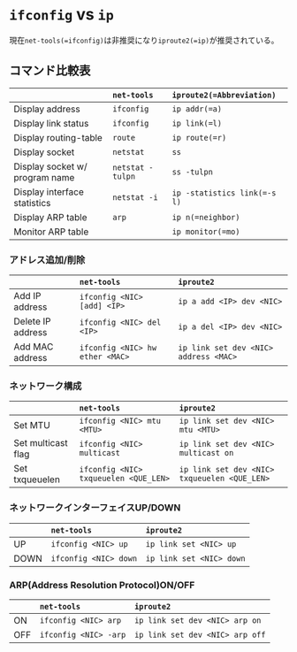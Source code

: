 # `ifconfig` vs `ip`

現在`net-tools(=ifconfig)`は非推奨になり`iproute2(=ip)`が推奨されている。

## コマンド比較表

|                                | `net-tools`      | `iproute2(=Abbreviation)`    |
| :----------------------------- | :--------------- | :--------------------------- |
| Display address                | `ifconfig`       | `ip addr(=a)`                |
| Display link status            | `ifconfig`       | `ip link(=l)`                |
| Display routing-table          | `route`          | `ip route(=r)`               |
| Display socket                 | `netstat`        | `ss`                         |
| Display socket w/ program name | `netstat -tulpn` | `ss -tulpn`                  |
| Display interface statistics   | `netstat -i`     | `ip -statistics link(=-s l)` |
| Display ARP table              | `arp`            | `ip n(=neighbor)`            |
| Monitor ARP table              |                  | `ip monitor(=mo)`            |

### アドレス追加/削除

|                   | `net-tools`                     | `iproute2`                            |
| :---------------- | :------------------------------ | :------------------------------------ |
| Add IP address    | `ifconfig <NIC> [add] <IP>`     | `ip a add <IP> dev <NIC>`             |
| Delete IP address | `ifconfig <NIC> del <IP>`       | `ip a del <IP> dev <NIC>`             |
| Add MAC address   | `ifconfig <NIC> hw ether <MAC>` | `ip link set dev <NIC> address <MAC>` |


### ネットワーク構成

|                    | `net-tools`                           | `iproute2`                                   |
| :----------------- | :------------------------------------ | :------------------------------------------- |
| Set MTU            | `ifconfig <NIC> mtu <MTU>`            | `ip link set dev <NIC> mtu <MTU>`            |
| Set multicast flag | `ifconfig <NIC> multicast`            | `ip link set dev <NIC> multicast on`         |
| Set txqueuelen     | `ifconfig <NIC> txqueuelen <QUE_LEN>` | `ip link set dev <NIC> txqueuelen <QUE_LEN>` |

### ネットワークインターフェイスUP/DOWN

|      | `net-tools`           | `iproute2`               |
| :--- | :-------------------- | :----------------------- |
| UP   | `ifconfig <NIC> up`   | `ip link set <NIC> up`   |
| DOWN | `ifconfig <NIC> down` | `ip link set <NIC> down` |

### ARP(Address Resolution Protocol)ON/OFF

|      | `net-tools`           | `iproute2`                      |
| :--- | :-------------------- | :------------------------------ |
| ON   | `ifconfig <NIC> arp`  | `ip link set dev <NIC> arp on`  |
| OFF  | `ifconfig <NIC> -arp` | `ip link set dev <NIC> arp off` |